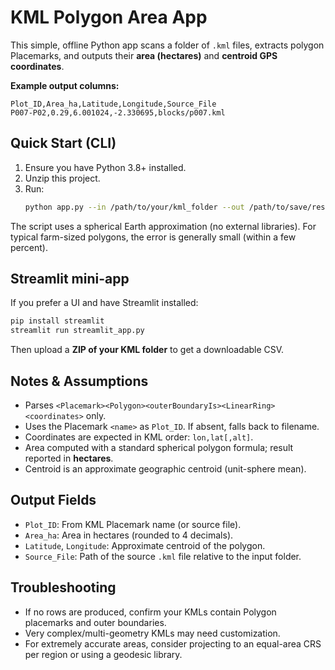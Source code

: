 
# KML Polygon Area App

This simple, offline Python app scans a folder of `.kml` files, extracts polygon Placemarks, and outputs their **area (hectares)** and **centroid GPS coordinates**.

**Example output columns:**
```
Plot_ID,Area_ha,Latitude,Longitude,Source_File
P007-P02,0.29,6.001024,-2.330695,blocks/p007.kml
```

## Quick Start (CLI)

1. Ensure you have Python 3.8+ installed.
2. Unzip this project.
3. Run:
   ```bash
   python app.py --in /path/to/your/kml_folder --out /path/to/save/results.csv
   ```

The script uses a spherical Earth approximation (no external libraries). For typical farm-sized polygons, the error is generally small (within a few percent).

## Streamlit mini-app

If you prefer a UI and have Streamlit installed:

```bash
pip install streamlit
streamlit run streamlit_app.py
```

Then upload a **ZIP of your KML folder** to get a downloadable CSV.

## Notes & Assumptions

- Parses `<Placemark><Polygon><outerBoundaryIs><LinearRing><coordinates>` only.
- Uses the Placemark `<name>` as `Plot_ID`. If absent, falls back to filename.
- Coordinates are expected in KML order: `lon,lat[,alt]`.
- Area computed with a standard spherical polygon formula; result reported in **hectares**.
- Centroid is an approximate geographic centroid (unit-sphere mean).

## Output Fields

- `Plot_ID`: From KML Placemark name (or source file).
- `Area_ha`: Area in hectares (rounded to 4 decimals).
- `Latitude`, `Longitude`: Approximate centroid of the polygon.
- `Source_File`: Path of the source `.kml` file relative to the input folder.

## Troubleshooting

- If no rows are produced, confirm your KMLs contain Polygon placemarks and outer boundaries.
- Very complex/multi-geometry KMLs may need customization.
- For extremely accurate areas, consider projecting to an equal-area CRS per region or using a geodesic library.
